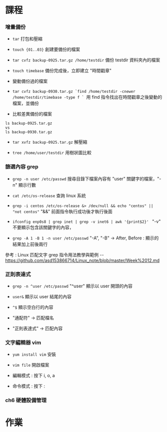 # 課程

### 增量備份

* `tar` 打包和壓縮 

* `touch {01..03}` 創建要備份的檔案

* `tar cvfz backup-0925.tar.gz /home/testdir` 備份 testdir 資料夾內的檔案

* `touch timebase` 備份完成後，立即建立 "時間戳章"

* 變動備份過的檔案

* ```tar cvfz backup-0930.tar.gz `find /home/testdir -cnewer /home/testdir/timebase -type f ` ```用 find 指令找出在時間戳章之後變動的檔案，並備份

* 比較差異備份的檔案 
```
ls backup-0925.tar.gz    
vs     
ls backup-0930.tar.gz
``` 
  

* `tar xvfz backup-0925.tar.gz` 解壓縮

* `tree /home/user/testdir` 用樹狀圖比較

### 篩選內容 grep

* `grep -n user /etc/passwd` 搜尋目錄下檔案內容有 "user" 關鍵字的檔案，"-n" 顯示行數

* `cat /etc/os-release` 查詢 linux 系統

* `grep -i centos /etc/os-release &> /dev/null && echo "centos" || "not centos"` "&&" 前面指令執行成功後才執行後面

* `ifconfig enp0s8 | grep inet | grep -v inet6 | awk '{print$2}' ` "-v" 不要顯示包含該關鍵字的內容，

* `grep -A 1 -B 1 -n user /etc/passwd` "-A", "-B" -> After, Before : 顯示的結果加上前後兩行

參考 : Linux 匹配文字 grep 指令用法教學與範例 -- https://github.com/asd153866714/Linux_note/blob/master/Week%2012.md

### 正則表達式

* `grep -n ^user /etc/passwd` "^user" 顯示以 user 開頭的內容
* `user&` 顯示以 user 結尾的內容
* `^$`    顯示空白行的內容

* "通配符" -> 匹配檔名 
* "正則表達式" -> 匹配內容

### 文字編輯器 vim

* `yum install vim` 安裝

* `vim file` 開啟檔案

* 編輯模式 : 按下 i, o, a

* 命令模式 : 按下 :

### ch6 硬體設備管理



# 作業
